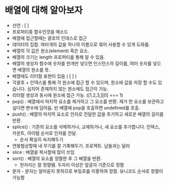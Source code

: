 # 배열에 대해 알아보자
- 선언 : [ ]
- 프로퍼티중 함수인것을 메소드
- 배열에 접근할때는 괄호의 인데스로 접근
- 데이터의 집합. 여러개의 값을 하나의 이름으로 묶어 사용할 수 있게 도와줌.
- 배열의 각 값은 원소(element) 혹은 요소.
- 배열의 크기는 length 프로퍼티를 통해 알 수 있음.
- 배열의 생성자 함수에 숫자를 한개만 넣으면 인스턴스의 길이를, 여러 숫자를 넣으면 배열의 원소를 뜻.
- 배열에도 리터럴 표현이 있음 ( [ ] )
- 각괄호 + 인덱스를 통해 각 원소에 접근 할 수 있으며, 원소에 값을 저장 할 수도 있습니다. 심지어 존재하지 않는 원소에도 접근이 가능.
- 리터럴 생성과 동시에 원소에 접근 가능. ([1,2,3,][0] === 1)
- pop() :  배열에서 마지막 요소를 제거하고 그 요소를 반환.
제거 한 요소를 보관하고 싶다면 변수에 담아둠.
빈 배열에 pop을 호출하면 undefined를 호출.
- push() : 배열의 마지막 요소로 인자로 전달한 값을 추가하고 새로운 배열의 길이를 반환.
- splice() : 기존의 요소를 삭제하거나, 교체하거나, 새 요소를 추가합니다. 인덱스, 카운트, 아이템 순서로 인자를 전달.
    - 순서 확실히 숙지해두기
- 연봉협상할때 내 무기를 잘 기록해두기. 프로젝트. 남들과는 달라
- slice : 배열을 복사할때 많이 쓰임
- sort() : 배열의 요소를 정렬한 후 그 배열을 반환.
    - 한자리는 잘 정렬됌. 두자리 이상은 앞글자 기준으로 정렬
- 문자 - 문자는 알아듣지 못하므로 부등호를 이욯하여 정렬. 유니코드 순서로 정렬이 가능함